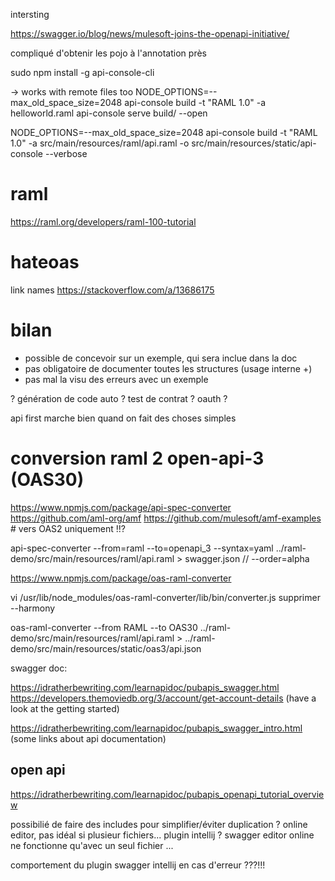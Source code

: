 intersting

https://swagger.io/blog/news/mulesoft-joins-the-openapi-initiative/


compliqué d'obtenir les pojo à l'annotation près



sudo npm install -g api-console-cli

 ->  works with remote files too
NODE_OPTIONS=--max_old_space_size=2048
api-console build -t "RAML 1.0" -a helloworld.raml
api-console serve build/ --open



NODE_OPTIONS=--max_old_space_size=2048 api-console build -t "RAML 1.0" -a src/main/resources/raml/api.raml -o src/main/resources/static/api-console --verbose


# raml
https://raml.org/developers/raml-100-tutorial


# hateoas
link names
https://stackoverflow.com/a/13686175


# bilan

- possible de concevoir sur un exemple, qui sera inclue dans la doc
- pas obligatoire de documenter toutes les structures (usage interne +)
- pas mal la visu des erreurs avec un exemple


? génération de code auto ?
test de contrat ?
oauth ?

api first marche bien quand on fait des choses simples

# conversion raml 2 open-api-3 (OAS30)

https://www.npmjs.com/package/api-spec-converter
https://github.com/aml-org/amf
https://github.com/mulesoft/amf-examples # vers OAS2 uniquement !!?


api-spec-converter --from=raml --to=openapi_3 --syntax=yaml ../raml-demo/src/main/resources/raml/api.raml > swagger.json
//  --order=alpha 

https://www.npmjs.com/package/oas-raml-converter

vi /usr/lib/node_modules/oas-raml-converter/lib/bin/converter.js
supprimer --harmony

oas-raml-converter --from RAML --to OAS30 ../raml-demo/src/main/resources/raml/api.raml >  ../raml-demo/src/main/resources/static/oas3/api.json




swagger doc:

https://idratherbewriting.com/learnapidoc/pubapis_swagger.html
https://developers.themoviedb.org/3/account/get-account-details   (have a look at the getting started)


https://idratherbewriting.com/learnapidoc/pubapis_swagger_intro.html (some links about api documentation)


## open api

https://idratherbewriting.com/learnapidoc/pubapis_openapi_tutorial_overview


possibilié de faire des includes pour simplifier/éviter duplication ?
online editor, pas idéal si plusieur fichiers... plugin intellij ?
swagger editor online ne fonctionne qu'avec un seul fichier ...

comportement du plugin swagger intellij en cas d'erreur ???!!!


